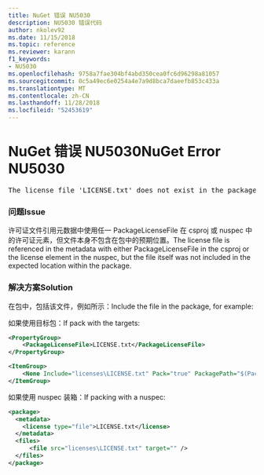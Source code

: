 ```yaml
---
title: NuGet 错误 NU5030
description: NU5030 错误代码
author: nkolev92
ms.date: 11/15/2018
ms.topic: reference
ms.reviewer: karann
f1_keywords:
- NU5030
ms.openlocfilehash: 9758a7fae304bf4abd350cea0fc6d96298a81057
ms.sourcegitcommit: 0c5a49ec6e0254a4e7a9d8bca7daeefb853c433a
ms.translationtype: MT
ms.contentlocale: zh-CN
ms.lasthandoff: 11/28/2018
ms.locfileid: "52453619"
---
```

# <a name="nuget-error-nu5030"></a><span data-ttu-id="d9db6-103">NuGet 错误 NU5030</span><span class="sxs-lookup"><span data-stu-id="d9db6-103">NuGet Error NU5030</span></span>
<pre>The license file 'LICENSE.txt' does not exist in the package.</pre>

### <a name="issue"></a><span data-ttu-id="d9db6-104">问题</span><span class="sxs-lookup"><span data-stu-id="d9db6-104">Issue</span></span>

<span data-ttu-id="d9db6-105">许可证文件引用元数据中使用任一 PackageLicenseFile 在 csproj 或 nuspec 中的许可证元素，但文件本身不包含在包中的预期位置。</span><span class="sxs-lookup"><span data-stu-id="d9db6-105">The license file is referenced in the metadata with either PackageLicenseFile in the csproj or the license element in the nuspec, but the file itself was not included in the expected location within the package.</span></span>


### <a name="solution"></a><span data-ttu-id="d9db6-106">解决方案</span><span class="sxs-lookup"><span data-stu-id="d9db6-106">Solution</span></span>

<span data-ttu-id="d9db6-107">在包中，包括该文件，例如所示：</span><span class="sxs-lookup"><span data-stu-id="d9db6-107">Include the file in the package, for example:</span></span>

<span data-ttu-id="d9db6-108">如果使用目标包：</span><span class="sxs-lookup"><span data-stu-id="d9db6-108">If pack with the targets:</span></span>
```xml
<PropertyGroup>
    <PackageLicenseFile>LICENSE.txt</PackageLicenseFile>
</PropertyGroup>

<ItemGroup>
    <None Include="licenses\LICENSE.txt" Pack="true" PackagePath="$(PackageLicenseFile)" />
</ItemGroup>
```

<span data-ttu-id="d9db6-109">如果使用 nuspec 装箱：</span><span class="sxs-lookup"><span data-stu-id="d9db6-109">If packing with a nuspec:</span></span>
```xml
<package>
  <metadata>
    <license type="file">LICENSE.txt</license>
  </metadata>
  <files>
      <file src="licenses\LICENSE.txt" target="" />
  </files>
</package>
```